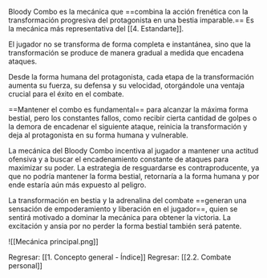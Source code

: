 
Bloody Combo es la mecánica que ==combina la acción frenética con la transformación progresiva del protagonista en una bestia imparable.== Es la mecánica más representativa del [[4. Estandarte]].

El jugador no se transforma de forma completa e instantánea, sino que la transformación se produce de manera gradual a medida que encadena ataques.

Desde la forma humana del protagonista, cada etapa de la transformación aumenta su fuerza, su defensa y su velocidad, otorgándole una ventaja crucial para el éxito en el combate.

==Mantener el combo es fundamental== para alcanzar la máxima forma bestial, pero los constantes fallos, como recibir cierta cantidad de golpes o la demora de encadenar el siguiente ataque, reinicia la transformación y deja al protagonista en su forma humana y vulnerable.

La mecánica del Bloody Combo incentiva al jugador a mantener una actitud ofensiva y a buscar el encadenamiento constante de ataques para maximizar su poder. La estrategia de resguardarse es contraproducente, ya que no podría mantener la forma bestial, retornaría a la forma humana y por ende estaría aún más expuesto al peligro.

La transformación en bestia y la adrenalina del combate ==generan una sensación de empoderamiento y liberación en el jugador==, quien se sentirá motivado a dominar la mecánica para obtener la victoria. La excitación y ansia por no perder la forma bestial también será patente.

![[Mecánica principal.png]]


Regresar: [[1. Concepto general - Índice]]
Regresar: [[2.2. Combate personal]]
